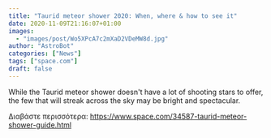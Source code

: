 ```yaml
---
title: "Taurid meteor shower 2020: When, where & how to see it"
date: 2020-11-09T21:16:07+01:00
images:
  - "images/post/Wo5XPcA7c2mXaD2VDeMW8d.jpg"
author: "AstroBot"
categories: ["News"]
tags: ["space.com"]
draft: false
---
```


While the Taurid meteor shower doesn't have a lot of shooting stars to offer, the few that will streak across the sky may be bright and spectacular. 

Διαβάστε περισσότερα: https://www.space.com/34587-taurid-meteor-shower-guide.html
